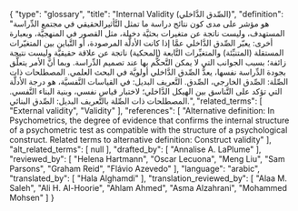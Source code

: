 {
    "type": "glossary",
    "title": "Internal Validity (الصِّدق الدَّاخلي)",
    "definition": "هو مؤشر على مدى كون نتائج دراسة ما تمثل التَّأثيرالحقيقي في مجتمع الدِّراسة المستهدف، وليست ناتجة عن متغيرات بحثيَّة دخيلة، مثل القصور في المنهجيَّة، وبعبارة أخرى: يعبّر الصِّدق الدَّاخلي عمَّا إذا كانت الأدلَّة المرصودة، أو التَّباين بين المتغيّرات المستقلة (المتنبِّئة) والمتغيِّرات التَّابعة (المحكية) ناتجة عن علاقة حقيقيَّة وليست نتيجة زائفة؛ بسبب الجوانب التي لا يمكن التَّحكُّم بها عند تصميم الدِّراسة.  وبما أنَّ الأمر يتعلَّق بجودة الدِّراسة نفسها، يعدُّ الصِّدق الدَّاخلي أولويَّة في البحث العلمي. المصطلحات ذات الصِّلة: الصِّدق الخارجي، الصِّدق. التَّعريف البديل: في القياسات النَّفسيَّة، هو درجة الأدلَّة التي تؤكد على التَّناسق بين الهيكل الدَّاخلي؛ لاختبار قياس نفسي، وبنية البناء النَّفسي. المصطلحات ذات الصِّلة بالتَّعريف البديل: الصِّدق البنائي.",
    "related_terms": [
        "External validity",
        "Validity"
    ],
    "references": [
        "Alternative definition: In Psychometrics, the degree of evidence that confirms the internal structure of a psychometric test as compatible with the structure of a psychological construct. Related terms to alternative definition: Construct validity"
    ],
    "alt_related_terms": [
        null
    ],
    "drafted_by": [
        "Annalise A. LaPlume"
    ],
    "reviewed_by": [
        "Helena Hartmann",
        "Oscar Lecuona",
        "Meng Liu",
        "Sam Parsons",
        "Graham Reid",
        "Flávio Azevedo"
    ],
    "language": "arabic",
    "translated_by": [
        "Hala Alghamdi"
    ],
    "translation_reviewed_by": [
        "Alaa M. Saleh",
        "Ali H. Al-Hoorie",
        "Ahlam Ahmed",
        "Asma Alzahrani",
        "Mohammed Mohsen"
    ]
}